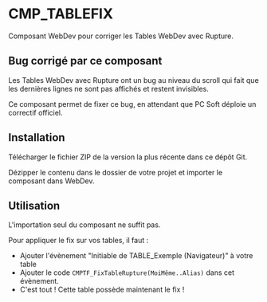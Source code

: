# CMP_TABLEFIX

Composant WebDev pour corriger les Tables WebDev avec Rupture.

## Bug corrigé par ce composant

Les Tables WebDev avec Rupture ont un bug au niveau du scroll qui fait que les dernières lignes ne sont pas affichés et restent invisibles.

Ce composant permet de fixer ce bug, en attendant que PC Soft déploie un correctif officiel.

## Installation

Télécharger le fichier ZIP de la version la plus récente dans ce dépôt Git.

Dézipper le contenu dans le dossier de votre projet et importer le composant dans WebDev.

## Utilisation

L'importation seul du composant ne suffit pas.

Pour appliquer le fix sur vos tables, il faut :

- Ajouter l'évènement "Initiable de TABLE_Exemple (Navigateur)" à votre table
- Ajouter le code `CMPTF_FixTableRupture(MoiMême..Alias)` dans cet évènement.
- C'est tout ! Cette table possède maintenant le fix !
